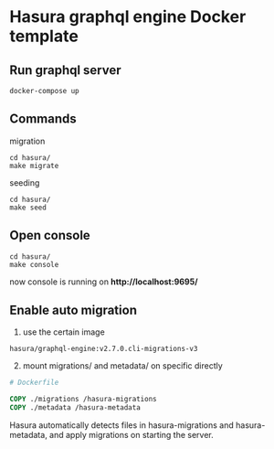 # Hasura graphql engine Docker template

## Run graphql server
```shell
docker-compose up
```

## Commands
migration
```shell
cd hasura/
make migrate
```
seeding
```shell
cd hasura/
make seed
```

## Open console
```shell
cd hasura/
make console
```

now console is running on **http://localhost:9695/**


## Enable auto migration
1. use the certain image
```text
hasura/graphql-engine:v2.7.0.cli-migrations-v3
```

2. mount migrations/ and metadata/ on specific directly
```dockerfile
# Dockerfile

COPY ./migrations /hasura-migrations
COPY ./metadata /hasura-metadata
```
Hasura automatically detects files in hasura-migrations and hasura-metadata, and apply migrations on starting the server.
